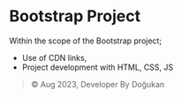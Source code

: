 # Bootstrap Project

Within the scope of the Bootstrap project;
- Use of CDN links,
- Project development with HTML, CSS, JS

> © Aug 2023, Developer By Doğukan
